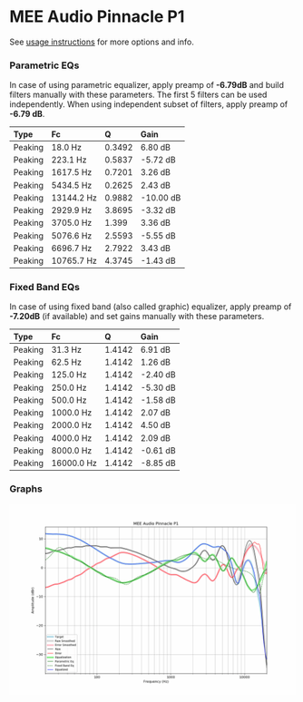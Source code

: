# MEE Audio Pinnacle P1
See [usage instructions](https://github.com/jaakkopasanen/AutoEq#usage) for more options and info.

### Parametric EQs
In case of using parametric equalizer, apply preamp of **-6.79dB** and build filters manually
with these parameters. The first 5 filters can be used independently.
When using independent subset of filters, apply preamp of **-6.79 dB**.

| Type    | Fc         |      Q | Gain      |
|:--------|:-----------|:-------|:----------|
| Peaking | 18.0 Hz    | 0.3492 | 6.80 dB   |
| Peaking | 223.1 Hz   | 0.5837 | -5.72 dB  |
| Peaking | 1617.5 Hz  | 0.7201 | 3.26 dB   |
| Peaking | 5434.5 Hz  | 0.2625 | 2.43 dB   |
| Peaking | 13144.2 Hz | 0.9882 | -10.00 dB |
| Peaking | 2929.9 Hz  | 3.8695 | -3.32 dB  |
| Peaking | 3705.0 Hz  | 1.399  | 3.36 dB   |
| Peaking | 5076.6 Hz  | 2.5593 | -5.55 dB  |
| Peaking | 6696.7 Hz  | 2.7922 | 3.43 dB   |
| Peaking | 10765.7 Hz | 4.3745 | -1.43 dB  |

### Fixed Band EQs
In case of using fixed band (also called graphic) equalizer, apply preamp of **-7.20dB**
(if available) and set gains manually with these parameters.

| Type    | Fc         |      Q | Gain     |
|:--------|:-----------|:-------|:---------|
| Peaking | 31.3 Hz    | 1.4142 | 6.91 dB  |
| Peaking | 62.5 Hz    | 1.4142 | 1.26 dB  |
| Peaking | 125.0 Hz   | 1.4142 | -2.40 dB |
| Peaking | 250.0 Hz   | 1.4142 | -5.30 dB |
| Peaking | 500.0 Hz   | 1.4142 | -1.58 dB |
| Peaking | 1000.0 Hz  | 1.4142 | 2.07 dB  |
| Peaking | 2000.0 Hz  | 1.4142 | 4.50 dB  |
| Peaking | 4000.0 Hz  | 1.4142 | 2.09 dB  |
| Peaking | 8000.0 Hz  | 1.4142 | -0.61 dB |
| Peaking | 16000.0 Hz | 1.4142 | -8.85 dB |

### Graphs
![](./MEE%20Audio%20Pinnacle%20P1.png)